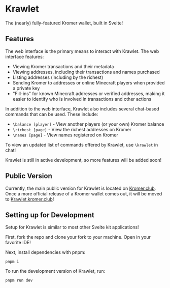# Krawlet

The (nearly) fully-featured Kromer wallet, built in Svelte!

## Features

The web interface is the primary means to interact with Krawlet.
The web interface features:

- Viewing Kromer transactions and their metadata
- Viewing addresses, including their transactions and names purchased
- Listing addresses (including by the richest)
- Sending Kromer to addresses or online Minecraft players when provided a private key
- "Fill-ins" for known Minecraft addresses or verified addresses, making it easier to identify who is involved in transactions and other actions

In addition to the web interface, Krawlet also includes several chat-based commands that can be used. These include:

- `\balance [player]` - View another players (or your own) Kromer balance
- `\richest [page]` - View the richest addresses on Kromer
- `\names [page]` - View names registered on Kromer

To view an updated list of commands offered by Krawlet, use `\krawlet` in chat!

Krawlet is still in active development, so more features will be added soon!

## Public Version

Currently, the main public version for Krawlet is located on [Kromer.club](https://www.kromer.club).
Once a more official release of a Kromer wallet comes out, it will be moved to [Krawlet.kromer.club](https://krawlet.kromer.club)!

## Setting up for Development

Setup for Krawlet is similar to most other Svelte kit applications!

First, fork the repo and clone your fork to your machine. Open in your favorite IDE!

Next, install dependencies with pnpm:

```shell
pnpm i
```

To run the development version of Krawlet, run:

```shell
pnpm run dev
```
